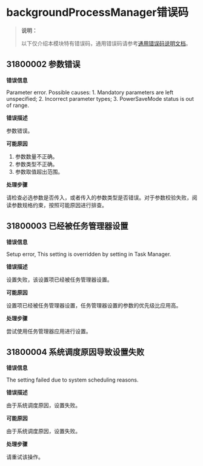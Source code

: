 # backgroundProcessManager错误码

> **说明：**
>
> 以下仅介绍本模块特有错误码，通用错误码请参考[通用错误码说明文档](../errorcode-universal.md)。

## 31800002 参数错误

**错误信息**

Parameter error. Possible causes: 1. Mandatory parameters are left unspecified; 2. Incorrect parameter types; 3. PowerSaveMode status is out of range.

**错误描述**

参数错误。

**可能原因**

1. 参数数量不正确。
2. 参数类型不正确。
3. 参数取值超出范围。

**处理步骤**

请检查必选参数是否传入，或者传入的参数类型是否错误。对于参数校验失败，阅读参数规格约束，按照可能原因进行排查。

## 31800003 已经被任务管理器设置

**错误信息**

Setup error, This setting is overridden by setting in Task Manager.

**错误描述**

设置失败，该设置项已经被任务管理器设置。

**可能原因**

设置项已经被任务管理器设置，任务管理器设置的参数的优先级比应用高。

**处理步骤**

尝试使用任务管理器应用进行设置。

## 31800004 系统调度原因导致设置失败

**错误信息**

The setting failed due to system scheduling reasons.

**错误描述**

由于系统调度原因，设置失败。

**可能原因**

由于系统调度原因，设置失败。

**处理步骤**

请重试该操作。